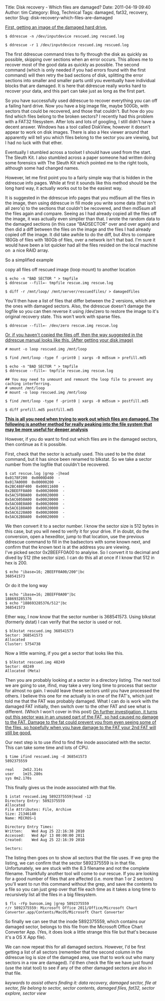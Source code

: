 Title: Disk recovery - Which files are damaged?
Date: 2011-04-19 09:40
Author: tim
Category: Blog, Technical
Tags: damaged, fat32, recovery, sector
Slug: disk-recovery-which-files-are-damaged

<ins datetime="2011-08-11T21:49:04+00:00">First, getting an image of the
damaged hard drive.

    $ ddrescue -n /dev/inputdevice rescued.img rescued.log

    $ ddrescue -r 1 /dev/inputdevice rescued.img rescued.log

The first ddrescue command tries to fly through the disk as quickly as
possible, skipping over sections when an error occurs. This allows me to
recover most of the good data as quickly as possible. The second command
(which is only needed if you had errors found with the first command)
will then retry the bad sections of disk, splitting the error sections
into smaller and smaller parts until you eventually have individual
blocks that are damaged. It is here that ddrescue really works hard to
recover your data, and this part can take just as long as the first
part.</ins>

So you have successfully used ddrescue to recover everything you can off
a failing hard drive. Now you have a big image file, maybe 500Gb, with
sectors that could be recovered, and those that couldn't. But how do you
find which files belong to the broken sectors? I recently had this
problem with a FAT32 filesystem. After lots and lots of googling, I
still didn't have a decent answer. Windows has a tool called DiskView,
however it doesn't appear to work on disk images. There is also a Hex
viewer around that apparently will tell you which files belong to the
sector you are viewing, but I had no luck with that ether.

Eventually I stumbled across a toolset I should have used from the
start. The Sleuth Kit. I also stumbled across a paper someone had
written doing some forensics with The Sleuth Kit which pointed me to the
right tools, although some had changed names.

However, let me first point you to a fairly simple way that is hidden in
the ddrescue info pages. While at first it sounds like this method
should be the long hard way, it actually works out to be the easiest
way.

It is suggested in the ddrescue info pages that you md5sum all the files
in the image, then using ddrescue in fill mode you write some data (that
isn't all zero's) to the sections that couldn't be recovered, and then
md5sum all the files again and compare. Seeing as I had already copied
all the files off the image, it was actually even simplier than that. I
wrote the random data to the damaged sections (in this case "BADSECTOR"
over and over again) and then did a diff between the files on the image
and the files I had already copied off the image. It did take awhile to
do the diff, but 4hrs to compare 180Gb of files with 180Gb of files,
over a network isn't that bad. I'm sure it would have been a lot quicker
had all the files resided on the local machine on  a nice RAID array.

So a simplified example

copy all files off rescued image (loop mount) to another location

    $ echo -n "BAD SECTOR " > tmpfile
    $ ddrescue --fill=- tmpfile rescue.img rescue.log

    $ diff -r /mnt/loop/ /mnt/server/rescuedfiles/ > damagedfiles

You'll then have a list of files that differ between the 2 versions,
which are the ones with damaged sectors. Also, the ddrescue doesn't
damage the logfile so you can then reverse it using /dev/zero to restore
the image to it's original recovery state. This won't work with sparse
files.

    $ ddrescue --fill=- /dev/zero rescue.img rescue.log

<ins datetime="2011-08-11T21:54:00+00:00">Or, if you haven't copied the
files off, then the way suggested in the ddrescue manual looks like
this. (After getting your disk image)


    # mount -o loop rescued.img /mnt/loop

    $ find /mnt/loop -type f -print0 | xargs -0 md5sum > prefill.md5

    $ echo -n "BAD SECTOR " > tmpfile
    $ ddrescue --fill=- tmpfile rescue.img rescue.log

    ## You may need to unmount and remount the loop file to prevent any caching interferring.
    # umount /mnt/loop
    # mount -o loop rescued.img /mnt/loop

    $ find /mnt/loop -type f -print0 | xargs -0 md5sum > postfill.md5

    $ diff prefill.md5 postfill.md5


</ins>

<ins datetime="2011-08-11T21:42:04+00:00">**This is all you need when
trying to work out which files are damaged. The following is another
method for really peaking into the file system that may be more useful
for deeper analysis**</ins>

However, if you do want to find out which files are in the damaged
sectors, then continue as it is possible.

First, check that the sector is actually used. This used to be the dstat
command, but it has since been renamed to blkstat. So we take a sector
number from the logfile that couldn't be recovered.

    $ cat rescue.log |grep -|head
    0x0178F200  0x0000D400  -
    0x017A0000  0x00000200  -
    0x2BC488F400  0x00011600  -
    0x2BEEFF0A00  0x00020000  -
    0x5AC5FB0A00  0x00020000  -
    0x5AC6050A00  0x00020000  -
    0x5AC60E0A00  0x00020000  -
    0x5AC6180A00  0x00020000  -
    0x5AC6220A00  0x00020000  -
    0x5AC62B0A00  0x00020000  -

We then convert it to a sector number. I know the sector size is 512
bytes in this case, but you will need to verify it for your drive. If in
doubt, do the conversion, open a hexeditor, jump to that location, use
the previous ddrescue command to fill in the badsectors with some known
next, and confirm that the known text is at the address you are
viewing.  
I've picked sector 0x2BEEFF0A00 to analyise. So I convert it to decimal
and dived by 512 (the sector size). I can do this all at once if I know
that 512 in hex is 200.

    $ echo "ibase=16; 2BEEFF0A00/200"|bc
    368541573

Or do it the long way

    $ echo "ibase=16; 2BEEFF0A00"|bc
    188693285376
    $ echo "188693285376/512"|bc
    368541573

Ether way, I now know that the sector number is 368541573. Using blkstat
(formerly dstat) I can verify that the sector is used or not.

    $ blkstat rescued.img 368541573
    Sector: 368541573
    Allocated
    Cluster: 5754738


Now a little warning, if you get a sector that looks like this.

    $ blkstat rescued.img 48249
    Sector: 48249
    Allocated (Meta)

Then you are probably looking at a sector in a directory listing. The
next tool we are going to use, ifind, may take a very long time to
process that sector for almost no gain. I would leave these sectors
until you have processed the others. I believe this one for me actually
is in one of the FAT's, which just told me that the FAT was probably
damaged. What I can do is work with the damaged FAT initially, then
switch over to the other FAT and see what is different. (Which I won't
cover in this post) <ins datetime="2011-04-18T23:52:56+00:00">On further
investigation, it turns out this sector was in an unused part of the
FAT, so had caused no damage to the FAT. Damage to the fat could prevent
you from even seeing some of the files, so hopefully when you have
damage to the FAT your 2nd FAT will still be good.</ins>

Our next step is to use ifind to find the inode associated with the
sector. This can take some time and lots of CPU.

    $ time ifind rescued.img -d 368541573
    5892375559

    real    2m52.314s
    user    1m15.280s
    sys 0m2.170s

This finally gives us the inode associated with that file.

    $ istat rescued.img 5892375559|head -12
    Directory Entry: 5892375559
    Allocated
    File Attributes: File, Archive
    Size: 21346140
    Name: MICROS~1

    Directory Entry Times:
    Written:    Wed Aug 25 22:16:38 2010
    Accessed:   Wed Apr 13 00:00:00 2011
    Created:    Wed Aug 25 22:16:39 2010

    Sectors:

The listing then goes on to show all sectors that the file uses. If we
grep the listing, we can confirm that the sector 5892375559 is in that
file. Unfortunately, we are stuck with the 8.3 filename and not the
complete filename. Thankfully another tool will come to our rescue. If
you are looking for a good number of files that are affected (i.e. more
than 1 or 2 sectors) you'll want to run this command without the grep,
and save the contents to a file so you can just grep over that file each
time as it takes a long time to recursively list all the files in a big
filesystem.

    $ fls -rFp bunsom.img |grep 5892375559
    r/r 5892375559: Microsoft Office 2011/Office/Microsoft Chart Converter.app/Contents/MacOS/Microsoft Chart Converter

So finally we can see that the inode 5892375559, which contains our
damaged sector, belongs to this file from the Microsoft Office Chart
Converter App. (Yes, it does look a little strange this file but that's
because it's a OS X App file).

We can now repeat this for all damaged sectors. However, I'd be first
getting a list of all sectors (remember that the second column in the
ddrescue log is size of the damaged area, use that to work out who many
sectors in a row are damaged). I'd then check the file we have just
found (use the istat tool) to see if any of the other damaged sectors
are also in that file.

*keywords to assist others finding it: data recovery, damaged sector,
file at sector, file belong to sector, sector contents, damaged files,
fat32, sector explore, sector view*
